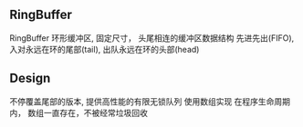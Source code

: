 ## RingBuffer 

RingBuffer 环形缓冲区, 固定尺寸， 头尾相连的缓冲区数据结构
先进先出(FIFO), 入对永远在环的尾部(tail), 出队永远在环的头部(head)

## Design

不停覆盖尾部的版本, 提供高性能的有限无锁队列
使用数组实现
在程序生命周期内， 数组一直存在，不被经常垃圾回收
